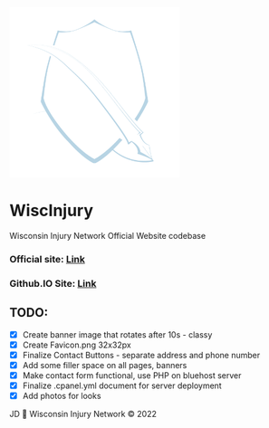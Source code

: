 <img src="images/Shield_Trans-02.png" width="300" height="300"/>

# WiscInjury
 Wisconsin Injury Network Official Website codebase

### Official site: [Link](https://www.wiscinjury.com)

### Github.IO Site: [Link](https://jeremysmai.github.io/WiscInjury/index.html)

## TODO:

- [x] Create banner image that rotates after 10s - classy
- [x] Create Favicon.png 32x32px
- [x] Finalize Contact Buttons - separate address and phone number
- [x] Add some filler space on all pages, banners
- [x] Make contact form functional, use PHP on bluehost server
- [x] Finalize .cpanel.yml document for server deployment
- [x] Add photos for looks

JD :pill: Wisconsin Injury Network &copy; 2022
